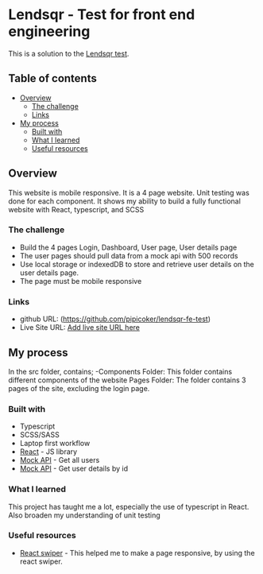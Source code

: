 # Lendsqr - Test for front end engineering

This is a solution to the [Lendsqr test](https://princess-ekere-lendsqr-fe-test.netlify.app/).

## Table of contents

- [Overview](#overview)
  - [The challenge](#the-challenge)
  - [Links](#links)
- [My process](#my-process)
  - [Built with](#built-with)
  - [What I learned](#what-i-learned)
  - [Useful resources](#useful-resources)

## Overview

This website is mobile responsive. It is a 4 page website. Unit testing was done for each component. It shows my ability to build a fully functional website with React, typescript, and SCSS

### The challenge

- Build the 4 pages Login, Dashboard, User page, User details page
- The user pages should pull data from a mock api with 500 records
- Use local storage or indexedDB to store and retrieve user details on the user details page.
- The page must be mobile responsive

### Links

- github URL: (https://github.com/pipicoker/lendsqr-fe-test)
- Live Site URL: [Add live site URL here](https://princess-ekere-lendsqr-fe-test.netlify.app/)

## My process

In the src folder, contains;
-Components Folder: This folder contains different components of the website
Pages Folder: The folder contains 3 pages of the site, excluding the login page.

### Built with

- Typescript
- SCSS/SASS
- Laptop first workflow
- [React](https://reactjs.org/) - JS library
- [Mock API](https://www.google.com/url?q=https://6270020422c706a0ae70b72c.mockapi.io/lendsqr/api/v1/users&sa=D&source=editors&ust=1674420623715354&usg=AOvVaw2FO4-y0atS7jrdsmBm6cQI) - Get all users
- [Mock API](https://www.google.com/url?q=https://6270020422c706a0ae70b72c.mockapi.io/lendsqr/api/v1/users/:id&sa=D&source=editors&ust=1674420623715667&usg=AOvVaw3KYM3sb3E5mKRPb7UEnT8j) - Get user details by id

### What I learned

This project has taught me a lot, especially the use of typescript in React. Also broaden my understanding of unit testing

### Useful resources

- [React swiper](https://swiperjs.com/react) - This helped me to make a page responsive, by using the react swiper.
